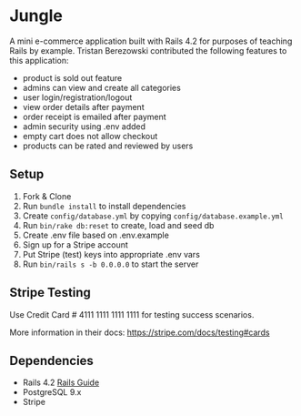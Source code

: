 # Jungle

A mini e-commerce application built with Rails 4.2 for purposes of teaching Rails by example.
Tristan Berezowski contributed the following features to this application:

- product is sold out feature
- admins can view and create all categories
- user login/registration/logout
- view order details after payment
- order receipt is emailed after payment
- admin security using .env added
- empty cart does not allow checkout
- products can be rated and reviewed by users

## Setup

1. Fork & Clone
2. Run `bundle install` to install dependencies
3. Create `config/database.yml` by copying `config/database.example.yml`
4. Run `bin/rake db:reset` to create, load and seed db
5. Create .env file based on .env.example
6. Sign up for a Stripe account
7. Put Stripe (test) keys into appropriate .env vars
8. Run `bin/rails s -b 0.0.0.0` to start the server

## Stripe Testing

Use Credit Card # 4111 1111 1111 1111 for testing success scenarios.

More information in their docs: <https://stripe.com/docs/testing#cards>

## Dependencies

* Rails 4.2 [Rails Guide](http://guides.rubyonrails.org/v4.2/)
* PostgreSQL 9.x
* Stripe
